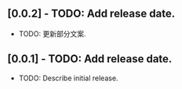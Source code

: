 
## [0.0.2] - TODO: Add release date.

* TODO: 更新部分文案.

## [0.0.1] - TODO: Add release date.

* TODO: Describe initial release.
